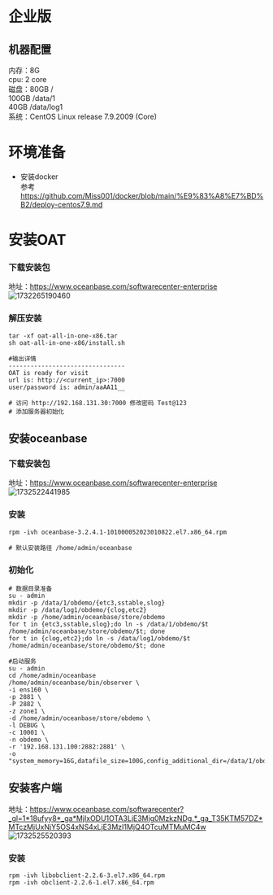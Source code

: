 # 企业版
## 机器配置
内存：8G     
cpu: 2 core     
磁盘：80GB    /      
      100GB   /data/1     
      40GB   /data/log1     
系统：CentOS Linux release 7.9.2009 (Core)

# 环境准备
- 安装docker   
  参考 https://github.com/Miss001/docker/blob/main/%E9%83%A8%E7%BD%B2/deploy-centos7.9.md
  
# 安装OAT

### 下载安装包    
地址：https://www.oceanbase.com/softwarecenter-enterprise     
![1732265190460](https://github.com/user-attachments/assets/b7e744bd-ec26-4d98-a54f-8c88f52384ec)

### 解压安装
```
tar -xf oat-all-in-one-x86.tar
sh oat-all-in-one-x86/install.sh

#输出详情
--------------------------------
OAT is ready for visit
url is: http://<current_ip>:7000
user/password is: admin/aaAA11__

# 访问 http://192.168.131.30:7000 修改密码 Test@123
# 添加服务器初始化
```

## 安装oceanbase
### 下载安装包
地址：https://www.oceanbase.com/softwarecenter-enterprise      
![1732522441985](https://github.com/user-attachments/assets/e26d3572-692d-4204-8d84-6f6df41e30bd)

### 安装
```
rpm -ivh oceanbase-3.2.4.1-101000052023010822.el7.x86_64.rpm

# 默认安装路径 /home/admin/oceanbase
```

### 初始化
```
# 数据目录准备
su - admin
mkdir -p /data/1/obdemo/{etc3,sstable,slog}
mkdir -p /data/log1/obdemo/{clog,etc2}
mkdir -p /home/admin/oceanbase/store/obdemo
for t in {etc3,sstable,slog};do ln -s /data/1/obdemo/$t /home/admin/oceanbase/store/obdemo/$t; done
for t in {clog,etc2};do ln -s /data/log1/obdemo/$t /home/admin/oceanbase/store/obdemo/$t; done

#启动服务
su - admin
cd /home/admin/oceanbase 
/home/admin/oceanbase/bin/observer \
-i ens160 \
-p 2881 \
-P 2882 \
-z zone1 \
-d /home/admin/oceanbase/store/obdemo \
-l DEBUG \
-c 10001 \
-n obdemo \
-r '192.168.131.100:2882:2881' \
-o "system_memory=16G,datafile_size=100G,config_additional_dir=/data/1/obdemo/etc3;/data/log1/obdemo/etc2"
```

## 安装客户端
地址：https://www.oceanbase.com/softwarecenter?_gl=1*18ufyy8*_ga*MjIxODU1OTA3LjE3Mjg0MzkzNDg.*_ga_T35KTM57DZ*MTczMjUxNjY5OS4xNS4xLjE3MzI1MjQ4OTcuMTMuMC4w        
![1732525520393](https://github.com/user-attachments/assets/972d019f-77f2-4c6e-bbf6-c3cb296949ff)

### 安装
```
rpm -ivh libobclient-2.2.6-3.el7.x86_64.rpm
rpm -ivh obclient-2.2.6-1.el7.x86_64.rpm
```

